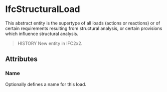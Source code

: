 # IfcStructuralLoad

This abstract entity is the supertype of all loads (actions or reactions) or of certain requirements resulting from structural analysis, or certain provisions which influence structural analysis.<!-- end of definition -->

> HISTORY  New entity in IFC2x2.

## Attributes

### Name
Optionally defines a name for this load.
